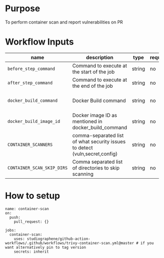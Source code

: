 # Purpose

To perform container scan and report vulnerabilities on PR

# Workflow Inputs

|name|description|type|required| default|
|--|--|--|--|--|
|`before_step_command`| Command to execute at the start of the job |string| no| |
|`after_step_command`| Command to execute at the end of the job |string| no| |
|`docker_build_command`|Docker Build command|string|no|`docker build -t local:latest .`|
|`docker_build_image_id`|Docker image ID as mentioned in docker_build_command|string|no|`local:latest`|
|`CONTAINER_SCANNERS`|comma-separated list of what security issues to detect (vuln,secret,config)|string|no|`vuln`|
|`CONTAINER_SCAN_SKIP_DIRS`|Comma separated list of directories to skip scanning|string|no||

# How to setup

```
name: container-scan
on:
  push:
    pull_request: {}

jobs:
  container-scan:
    uses: studiographene/github-action-workflows/.github/workflows/trivy-container-scan.yml@master # if you want alternatively pin to tag version
    secrets: inherit
```

